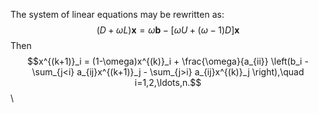 <script type="text/javascript" src="http://cdn.mathjax.org/mathjax/latest/MathJax.js?config=default"></script>
The system of linear equations may be rewritten as:
$$(D+\omega L) \mathbf{x} = \omega \mathbf{b} - [\omega U + (\omega-1) D ] \mathbf{x}$$
		Then  $$x^{(k+1)}_i  = (1-\omega)x^{(k)}_i + \frac{\omega}{a_{ii}} \left(b_i - \sum_{j<i} a_{ij}x^{(k+1)}_j - \sum_{j>i} a_{ij}x^{(k)}_j \right),\quad i=1,2,\ldots,n.$$ \\